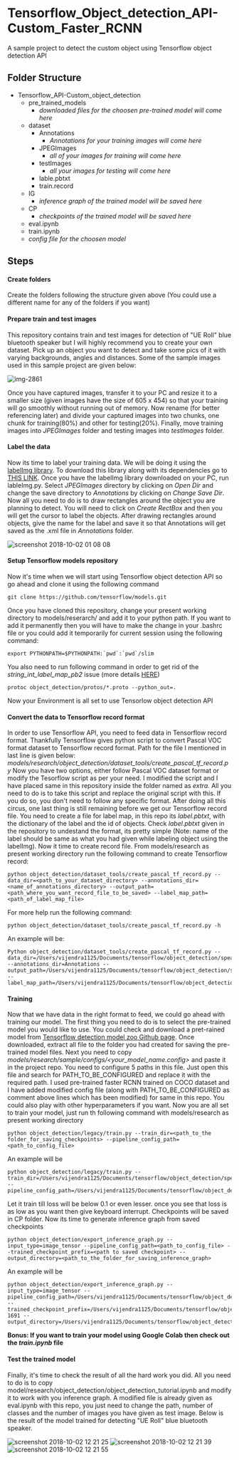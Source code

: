 # Tensorflow_Object_detection_API-Custom_Faster_RCNN
A sample project to detect the custom object using Tensorflow object detection API


## Folder Structure
- Tensorflow_API-Custom_object_detection
  - pre_trained_models
    - *downloaded files for the choosen pre-trained model will come here* 
  - dataset
    - Annotations
      - *Annotations for your training images will come here*
    - JPEGImages
      - *all of your images for training will come here*
    - testImages
      - *all your images for testing will come here*
    - lable.pbtxt
    - train.record
   - IG
     - *inference graph of the trained model will be saved here*
   - CP
     - *checkpoints of the trained model will be saved here*
   - eval.ipynb
   - train.ipynb
   - *config file for the choosen model*


## Steps

#### Create folders
Create the folders following the structure given above (You could use a different name for any of the folders if you want)


#### Prepare train and test images
This repository contains train and test images for detection of "UE Roll" blue bluetooth speaker but I will highly recommend you to create your own dataset. Pick up an object you want to detect and take some pics of it with varying backgrounds, angles and distances.  Some of the sample images used in this sample project are given below:

![img-2861](https://user-images.githubusercontent.com/5885636/46312084-b2084500-c5e1-11e8-909d-b9946b63343e.jpg)

Once you have captured images, transfer it to your PC and resize it to a smaller size (given images have the size of 605 x 454) so that your training will go smoothly without running out of memory. Now rename (for better referencing later) and divide your captured images into two chunks, one chunk for training(80%) and other for testing(20%). Finally, move training images into *JPEGImages* folder and testing images into *testImages* folder.


#### Label the data
Now its time to label your training data. We will be doing it using the [labelImg library](https://pypi.org/project/labelImg/). To download this library along with its dependencies go to [THIS LINK](https://github.com/tzutalin/labelImg). 
Once you have the labelImg library downloaded on your PC, run lableImg.py. Select *JPEGImages* directory by clicking on *Open Dir* and change the save directory to *Annotations* by clicking on *Change Save Dir*. Now all you need to do is to draw rectangles around the object you are planning to detect. You will need to click on *Create RectBox* and then you will get the cursor to label the objects. After drawing rectangles around objects, give the name for the label and save it so that Annotations will get saved as the .xml file in *Annotations* folder. 

![screenshot 2018-10-02 01 08 08](https://user-images.githubusercontent.com/5885636/46311801-eb8c8080-c5e0-11e8-8444-aa45e39b1414.png)


#### Setup Tensorflow models repository 
Now it's time when we will start using Tensorflow object detection API so go ahead and clone it using the following command
```
git clone https://github.com/tensorflow/models.git
```
Once you have cloned this repository, change your present working directory to models/reserarch/ and add it to your python path. If you want to add it permanently then you will have to make the change in your .bashrc file or you could add it temporarily for current session using the following command:
```
export PYTHONPATH=$PYTHONPATH:`pwd`:`pwd`/slim
```
You also need to run following  command in order to get rid of the *string_int_label_map_pb2* issue (more details [HERE](https://github.com/tensorflow/models/issues/1595))
```
protoc object_detection/protos/*.proto --python_out=.
```
Now your Environment is all set to use Tensorlow object detection API


#### Convert the data to Tensorflow record format
In order to use Tensorflow API, you need to feed data in Tensorflow record format. Thankfully Tensorflow gives python script to convert Pascal VOC format dataset to Tensorflow record format. Path for the file I mentioned in last line is given below:
*models/research/object_detection/dataset_tools/create_pascal_tf_record.py*
Now you have two options, either follow Pascal VOC dataset format or modify the Tesorflow script as per your need. I modified the script and I have placed same in this repository inside the folder named as *extra*. All you need to do is to take this script and replace the original script with this. If you do so, you don't need to follow any specific format. 
After doing all this circus, one last thing is still remaining before we get our Tensorflow record file. You need to create  a file for label map, in this repo its *label.pbtxt*, with the dictionary of the label and the id of objects. Check *label.pbtxt* given in the repository to undestand the format, its pretty simple (Note: name of the label should be same as what you had given while labeling object using the labelImg). Now it time to create record file. From models/research as present working directory run the following command to create Tensorflow record:
```
python object_detection/dataset_tools/create_pascal_tf_record.py --data_dir=<path_to_your_dataset_directory> --annotations_dir=<name_of_annotations_directory> --output_path=<path_where_you_want_record_file_to_be_saved> --label_map_path=<path_of_label_map_file>
```
For more help run the following command:
```
python object_detection/dataset_tools/create_pascal_tf_record.py -h
```
An example will be:
```
Python object_detection/dataset_tools/create_pascal_tf_record.py --data_dir=/Users/vijendra1125/Documents/tensorflow/object_detection/speaker_detection/dataset --annotations_dir=Annotations --output_path=/Users/vijendra1125/Documents/tensorflow/object_detection/speaker_detection/dataset/train.record --label_map_path=/Users/vijendra1125/Documents/tensorflow/object_detection/speaker_detection/dataset/label.pbtxt
```


#### Training
Now that we have data in the right format to feed, we could go ahead with training our model. The first thing you need to do is to select the pre-trained model you would like to use. You could check and download a pret-rained model from [Tensorflow detection model zoo Github page](https://github.com/tensorflow/models/blob/master/research/object_detection/g3doc/detection_model_zoo.md). Once downloaded, extract all file to the folder you had created for saving the pre-trained model files. Next you need to copy *models/research/sample/configs/<your_model_name.config>* and paste it in the project repo. You need to configure 5 paths in this file. Just open this file and search for PATH_TO_BE_CONFIGURED and replace it with the required path. I used pre-trained faster RCNN trained on COCO dataset and I have added modified config file (along with PATH_TO_BE_CONFIGURED as comment above lines which has been modified) for same in this repo. You could also play with other hyperparameters if you want. Now you are all set to train your model, just run th following command with models/research as present working directory
```
python object_detection/legacy/train.py --train_dir=<path_to_the folder_for_saving_checkpoints> --pipeline_config_path=<path_to_config_file>
```
An example will be
```
python object_detection/legacy/train.py --train_dir=/Users/vijendra1125/Documents/tensorflow/object_detection/speaker_detection/CP --pipeline_config_path=/Users/vijendra1125/Documents/tensorflow/object_detection/speaker_detection/faster_rcnn_resnet101_coco.config
```
Let it train till loss will be below 0.1 or even lesser. once you see that loss is as low as you want then give keyboard interrupt. Checkpoints will be saved in CP folder. Now its time to generate inference graph from saved checkpoints
```
python object_detection/export_inference_graph.py --input_type=image_tensor --pipeline_config_path=<path_to_config_file> --trained_checkpoint_prefix=<path to saved checkpoint> --output_directory=<path_to_the_folder_for_saving_inference_graph>
```
An example will be
```
python object_detection/export_inference_graph.py --input_type=image_tensor --pipeline_config_path=/Users/vijendra1125/Documents/tensorflow/object_detection/speaker_detection/faster_rcnn_resnet101_coco.config --trained_checkpoint_prefix=/Users/vijendra1125/Documents/tensorflow/object_detection/speaker_detection/CP/model.ckpt-1691 --output_directory=/Users/vijendra1125/Documents/tensorflow/object_detection/speaker_detection/IG
```
**Bonus: If you want to train your model using Google Colab then check out the *train.ipynb* file**

#### Test the trained model
Finally, it's time to check the result of all the hard work you did. All you need to do is to copy model/research/object_detection/object_detection_tutorial.ipynb and modify it to work with you inference graph. A modified file is already given as eval.ipynb with this repo, you just need to change the path, number of classes and the number of images you have given as test image. Below is the result of the model trained for detecting "UE Roll" blue bluetooth speaker.

![screenshot 2018-10-02 12 21 25](https://user-images.githubusercontent.com/5885636/46333404-edd0f800-c63d-11e8-9fef-eef260310a9b.png)
![screenshot 2018-10-02 12 21 39](https://user-images.githubusercontent.com/5885636/46333406-edd0f800-c63d-11e8-9b0f-a916b6fbdcc0.png)
![screenshot 2018-10-02 12 21 55](https://user-images.githubusercontent.com/5885636/46333407-ee698e80-c63d-11e8-984d-40c504b2b28f.png)

